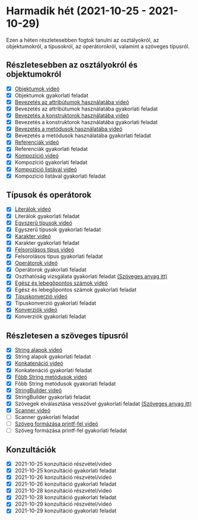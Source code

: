 # Harmadik hét (2021-10-25 - 2021-10-29)

Ezen a héten részletesebben fogtok tanulni az osztályokról, az objektumokról,
a típusokról, az operátorokról, valamint a szöveges típusról.

## Részletesebben az osztályokról és objektumokról

* [x] [Objektumok videó](https://e-learning.training360.com/courses/take/java-se-alapok-java-nyelvi-elemek/lessons/10709803-objektumok)
* [x] Objektumok gyakorlati feladat
* [x] [Bevezetés az attribútumok használatába videó](https://e-learning.training360.com/courses/take/java-se-alapok-java-nyelvi-elemek/lessons/10709844-bevezetes-az-attributumok-hasznalataba)
* [x] Bevezetés az attribútumok használatába gyakorlati feladat
* [x] [Bevezetés a konstruktorok használatába videó](https://e-learning.training360.com/courses/take/java-se-alapok-java-nyelvi-elemek/lessons/10709653-bevezetes-a-konstruktorok-hasznalataba)
* [x] Bevezetés a konstruktorok használatába gyakorlati feladat
* [x] [Bevezetés a metódusok használatába videó](https://e-learning.training360.com/courses/take/java-se-alapok-java-nyelvi-elemek/lessons/10709834-bevezetes-a-metodusok-hasznalataba)
* [x] Bevezetés a metódusok használatába gyakorlati feladat
* [x] [Referenciák videó](https://e-learning.training360.com/courses/take/java-se-alapok-java-nyelvi-elemek/lessons/10709845-referenciak)
* [x] Referenciák gyakorlati feladat
* [x] [Kompozíció videó](https://e-learning.training360.com/courses/take/java-se-alapok-java-nyelvi-elemek/lessons/28188876-kompozicio)
* [x] Kompozíció gyakorlati feladat
* [x] [Kompozíció listával videó](https://e-learning.training360.com/courses/take/java-se-alapok-java-nyelvi-elemek/lessons/28188892-kompozicio-listaval)
* [x] Kompozíció listával gyakorlati feladat

## Típusok és operátorok

* [x] [Literálok videó](https://e-learning.training360.com/courses/take/java-se-alapok-java-nyelvi-elemek/lessons/10709837-literalok)
* [x] Literálok gyakorlati feladat
* [x] [Egyszerű típusok videó](https://e-learning.training360.com/courses/take/java-se-alapok-java-nyelvi-elemek/lessons/10709846-egyszeru-tipusok)
* [x] Egyszerű típusok gyakorlati feladat
* [x] [Karakter videó](https://e-learning.training360.com/courses/take/java-se-alapok-java-nyelvi-elemek/lessons/27993708-karakter)
* [x] Karakter gyakorlati feladat
* [x] [Felsorolásos típus videó](https://e-learning.training360.com/courses/take/java-se-alapok-java-nyelvi-elemek/lessons/10709804-felsorolasos-tipus)
* [x] Felsorolásos típus gyakorlati feladat
* [x] [Operátorok videó](https://e-learning.training360.com/courses/take/java-se-alapok-java-nyelvi-elemek/lessons/10709858-operatorok)
* [x] Operátorok gyakorlati feladat
* [x] Oszthatóság vizsgálata gyakorlati feladat [(Szöveges anyag itt)](https://e-learning.training360.com/courses/take/java-se-alapok-java-nyelvi-elemek/texts/28278683-oszthatosag-vizsgalata)
* [x] [Egész és lebegőpontos számok videó](https://e-learning.training360.com/courses/take/java-se-alapok-java-nyelvi-elemek/lessons/10709854-egesz-es-lebegopontos-szamok)
* [x] Egész és lebegőpontos számok gyakorlati feladat
* [x] [Típuskonverzió videó](https://e-learning.training360.com/courses/take/java-se-alapok-java-nyelvi-elemek/lessons/10709762-tipuskonverzio)
* [x] Típuskonverzió gyakorlati feladat
* [x] [Konverziók videó](https://e-learning.training360.com/courses/take/java-se-alapok-java-nyelvi-elemek/lessons/27993726-konverziok)
* [x] Konverziók gyakorlati feladat

## Részletesen a szöveges típusról

* [x] [String alapok videó](https://e-learning.training360.com/courses/take/java-se-alapok-java-nyelvi-elemek/lessons/10710528-string-alapok)
* [x] String alapok gyakorlati feladat
* [x] [Konkatenáció videó](https://e-learning.training360.com/courses/take/java-se-alapok-java-nyelvi-elemek/lessons/10710386-konkatenacio)
* [x] Konkatenáció gyakorlati feladat
* [x] [Főbb String metódusok videó](https://e-learning.training360.com/courses/take/java-se-alapok-java-nyelvi-elemek/lessons/10710533-fobb-string-metodusok)
* [x] Főbb String metódusok gyakorlati feladat
* [x] [StringBuilder videó](https://e-learning.training360.com/courses/take/java-se-alapok-java-nyelvi-elemek/lessons/10710420-stringbuilder)
* [x] StringBuilder gyakorlati feladat
* [x] Szövegek elválasztása vesszővel gyakorlati feladat [(Szöveges anyag itt)](https://e-learning.training360.com/courses/take/java-se-alapok-java-nyelvi-elemek/texts/28335421-szovegek-elvalasztasa-vesszovel)
* [x] [Scanner videó](https://e-learning.training360.com/courses/take/java-se-alapok-java-nyelvi-elemek/lessons/10710394-scanner)
* [ ] Scanner gyakorlati feladat
* [ ] [Szöveg formázása printf-fel videó](https://e-learning.training360.com/courses/take/java-se-alapok-java-nyelvi-elemek/lessons/10710510-szoveg-formazasa-printf-fel)
* [ ] Szöveg formázása printf-fel gyakorlati feladat

## Konzultációk

* [x] 2021-10-25 konzultáció részvétel/videó
* [x] 2021-10-25 konzultáció gyakorlati feladat
* [x] 2021-10-26 konzultáció részvétel/videó
* [x] 2021-10-26 konzultáció gyakorlati feladat
* [x] 2021-10-28 konzultáció részvétel/videó
* [x] 2021-10-28 konzultáció gyakorlati feladat
* [x] 2021-10-29 konzultáció részvétel/videó
* [x] 2021-10-29 konzultáció gyakorlati feladat